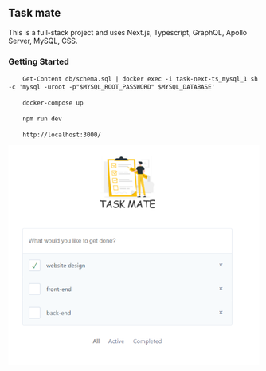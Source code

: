## Task mate

This is a full-stack project and uses Next.js, Typescript,
GraphQL, Apollo Server, MySQL, CSS.

### Getting Started

        Get-Content db/schema.sql | docker exec -i task-next-ts_mysql_1 sh -c 'mysql -uroot -p"$MYSQL_ROOT_PASSWORD" $MYSQL_DATABASE'

        docker-compose up

        npm run dev

        http://localhost:3000/

![TaskMate](/public/tasks.PNG)
